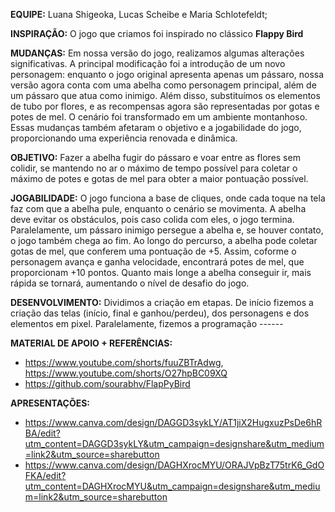 **EQUIPE:** Luana Shigeoka, Lucas Scheibe e Maria Schlotefeldt;

**INSPIRAÇÃO:** O jogo que criamos foi inspirado no clássico **Flappy Bird**

**MUDANÇAS:** Em nossa versão do jogo, realizamos algumas alterações significativas. A principal modificação foi a introdução de um novo personagem: enquanto o jogo original apresenta apenas um pássaro, nossa versão agora conta com uma abelha como personagem principal, além de um pássaro que atua como inimigo. Além disso, substituímos os elementos de tubo por flores, e as recompensas agora são representadas por gotas e potes de mel. O cenário foi transformado em um ambiente montanhoso. Essas mudanças também afetaram o objetivo e a jogabilidade do jogo, proporcionando uma experiência renovada e dinâmica.

**OBJETIVO:** Fazer a abelha fugir do pássaro e voar entre as flores sem colidir, se mantendo no ar o máximo de tempo possível para coletar o máximo de potes e gotas de mel para obter a maior pontuação possível.

**JOGABILIDADE:** O jogo funciona a base de cliques, onde cada toque na tela faz com que a abelha pule, enquanto o cenário se movimenta. A abelha deve evitar os obstáculos, pois caso colida com eles, o jogo termina. Paralelamente, um pássaro inimigo persegue a abelha e, se houver contato, o jogo também chega ao fim. Ao longo do percurso, a abelha pode coletar gotas de mel, que conferem uma pontuação de +5. Assim, coforme o personagem avança e ganha velocidade, encontrará potes de mel, que proporcionam +10 pontos. Quanto mais longe a abelha conseguir ir, mais rápida se tornará, aumentando o nível de desafio do jogo.

**DESENVOLVIMENTO:** Dividimos a criação em etapas. De início fizemos a criação das telas (início, final e ganhou/perdeu), dos personagens e dos elementos em pixel. Paralelamente, fizemos a programação ------ 

**MATERIAL DE APOIO + REFERÊNCIAS:**
- https://www.youtube.com/shorts/fuuZBTrAdwg, https://www.youtube.com/shorts/O27hpBC09XQ
- https://github.com/sourabhv/FlapPyBird

**APRESENTAÇÕES:** 
- https://www.canva.com/design/DAGGD3sykLY/AT1jiX2HugxuzPsDe6hRBA/edit?utm_content=DAGGD3sykLY&utm_campaign=designshare&utm_medium=link2&utm_source=sharebutton
- https://www.canva.com/design/DAGHXrocMYU/ORAJVpBzT75trK6_GdOFKA/edit?utm_content=DAGHXrocMYU&utm_campaign=designshare&utm_medium=link2&utm_source=sharebutton 







